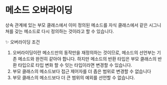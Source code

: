 # 메소드 오버라이딩

상속 관계에 있는 부모 클래스에서 이미 정의된 메소드를 자식 클래스에서 같은 시그니쳐를 갖는 메소드로 다시 정의하는 것이라고 할 수 있습니다.

<aside>
✨ 오버라이딩 조건

1. 오버라이딩이란 메소드만의 동작만을 재정의하는 것이므로, 메소드의 선언부는 기존 메소드와 완전히 같아야 합니다.
 하지만 메소드의 반환 타입은 부모 클래스의 반환 타입으로 타입 변화 할 수 잇는 타입이라면 변경할 수 있습니다.
2. 부모 클래스의 메소드보다 접근 제어자를 더 좁은 범위로 변경할 수 없습니다
3. 부모 클래스의 메소드보다 더 큰 범위의 예외를 선언할 수 없습니다.

</aside>